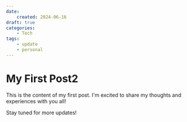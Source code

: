 ```yaml
---
date:
    created: 2024-06-16
draft: true
categories:
    - Tech
tags:
    - update
    - personal
---
```



# My First Post2

This is the content of my first post. I'm excited to share my thoughts and experiences with you all!

Stay tuned for more updates!
